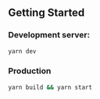 ## Getting Started

### Development server:

```bash
yarn dev
```

### Production
```bash
yarn build && yarn start
```
